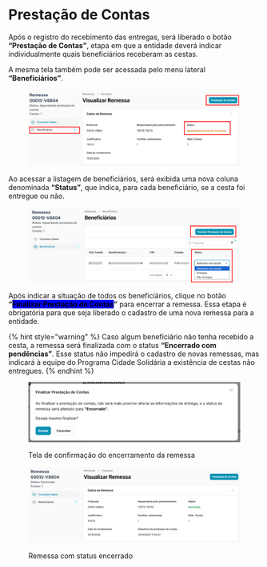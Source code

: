# Prestação de Contas

Após o registro do recebimento das entregas, será liberado o botão **“Prestação de Contas”**, etapa em que a entidade deverá indicar individualmente quais beneficiários receberam as cestas.

A mesma tela também pode ser acessada pelo menu lateral **“Beneficiários”**.

<figure><img src="../../.gitbook/assets/image (16) (1).png" alt=""><figcaption></figcaption></figure>

Ao acessar a listagem de beneficiários, será exibida uma nova coluna denominada **“Status”**, que indica, para cada beneficiário, se a cesta foi entregue ou não.

<figure><img src="../../.gitbook/assets/image (17) (1).png" alt=""><figcaption></figcaption></figure>

Após indicar a situação de todos os beneficiários, clique no botão **“**<mark style="background-color:blue;">**Finalizar Prestação de Contas**</mark>**”** para encerrar a remessa. Essa etapa é obrigatória para que seja liberado o cadastro de uma nova remessa para a entidade.

{% hint style="warning" %}
Caso algum beneficiário não tenha recebido a cesta, a remessa será finalizada com o status **“Encerrado com pendências”**. Esse status não impedirá o cadastro de novas remessas, mas indicará à equipe do Programa Cidade Solidária a existência de cestas não entregues.
{% endhint %}

<figure><img src="../../.gitbook/assets/image (18) (1).png" alt=""><figcaption><p>Tela de confirmação do encerramento da remessa</p></figcaption></figure>

<figure><img src="../../.gitbook/assets/image (19) (1).png" alt=""><figcaption><p>Remessa com status encerrado</p></figcaption></figure>
